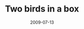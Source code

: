---
layout: base.njk
title : 'Two birds in a box' 
view_title : 'Two birds in a box' 
year : '2009' 
date : '2009-07-13' 
img_file : '/drawing/twobirdsinabox.png' 
html_file : 'twobirdsinabox' 
next_html : 'sharksintophats.html' 
year_order : '207' 
permalink : "title/{{html_file}}.html"
---